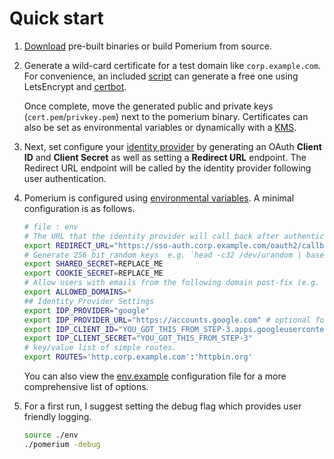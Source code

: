 # Quick start

1.  [Download] pre-built binaries or build Pomerium from source.
1.  Generate a wild-card certificate for a test domain like `corp.example.com`. For convenience, an included [script] can generate a free one using LetsEncrypt and [certbot].

    Once complete, move the generated public and private keys (`cert.pem`/`privkey.pem`) next to the pomerium binary. Certificates can also be set as environmental variables or dynamically with a [KMS].

1.  Next, set configure your [identity provider](./identity-providers.md) by generating an OAuth **Client ID** and **Client Secret** as well as setting a **Redirect URL** endpoint. The Redirect URL endpoint will be called by the identity provider following user authentication.

1.  Pomerium is configured using [environmental variables]. A minimal configuration is as follows.

    ```bash
    # file : env
    # The URL that the identity provider will call back after authenticating the user
    export REDIRECT_URL="https://sso-auth.corp.example.com/oauth2/callback"
    # Generate 256 bit random keys  e.g. `head -c32 /dev/urandom | base64`
    export SHARED_SECRET=REPLACE_ME
    export COOKIE_SECRET=REPLACE_ME
    # Allow users with emails from the following domain post-fix (e.g. example.com)
    export ALLOWED_DOMAINS=*
    ## Identity Provider Settings
    export IDP_PROVIDER="google"
    export IDP_PROVIDER_URL="https://accounts.google.com" # optional for google
    export IDP_CLIENT_ID="YOU_GOT_THIS_FROM_STEP-3.apps.googleusercontent.com"
    export IDP_CLIENT_SECRET="YOU_GOT_THIS_FROM_STEP-3"
    # key/value list of simple routes.
    export ROUTES='http.corp.example.com':'httpbin.org'
    ```

    You can also view the [env.example] configuration file for a more comprehensive list of options.

1.  For a first run, I suggest setting the debug flag which provides user friendly logging.

    ```bash
    source ./env
    ./pomerium -debug
    ```

[download]: https://github.com/pomerium/pomerium/releases
[environmental variables]: https://12factor.net/config
[env.example]: https://github.com/pomerium/pomerium/blob/master/env.example
[kms]: https://en.wikipedia.org/wiki/Key_management
[certbot]: https://certbot.eff.org/docs/install.html
[script]: https://github.com/pomerium/pomerium/blob/master/scripts/generate_wildcard_cert.sh

